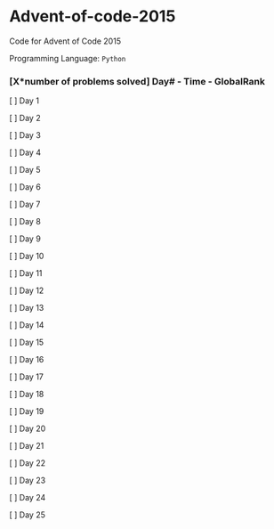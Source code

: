 # Advent-of-code-2015

Code for Advent of Code 2015

Programming Language: `Python`

### [X*number of problems solved] Day# - Time - GlobalRank

[ ] Day 1

[ ] Day 2

[ ] Day 3

[ ] Day 4

[ ] Day 5

[ ] Day 6

[ ] Day 7

[ ] Day 8

[ ] Day 9

[ ] Day 10

[ ] Day 11

[ ] Day 12

[ ] Day 13

[ ] Day 14

[ ] Day 15

[ ] Day 16

[ ] Day 17

[ ] Day 18

[ ] Day 19

[ ] Day 20

[ ] Day 21

[ ] Day 22

[ ] Day 23

[ ] Day 24

[ ] Day 25
